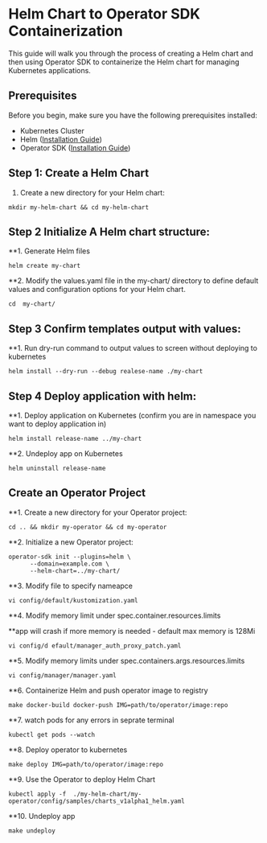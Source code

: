 # Helm Chart to Operator SDK Containerization

This guide will walk you through the process of creating a Helm chart and then using Operator SDK to containerize the Helm chart for managing Kubernetes applications.

## Prerequisites

Before you begin, make sure you have the following prerequisites installed:

- Kubernetes Cluster
- Helm ([Installation Guide](https://helm.sh/docs/intro/install/))
- Operator SDK ([Installation Guide](https://sdk.operatorframework.io/docs/install-operator-sdk/))

## Step 1: Create a Helm Chart

1. Create a new directory for your Helm chart:

```
mkdir my-helm-chart && cd my-helm-chart
```

## Step 2 Initialize A Helm chart structure:

 **1. Generate Helm files
```
helm create my-chart
```

 **2. Modify the values.yaml file in the my-chart/ directory to define default values and configuration options for your Helm chart.
```
cd  my-chart/
```

## Step 3 Confirm templates output with values:

 **1. Run dry-run command to output values to screen without deploying to kubernetes
```
helm install --dry-run --debug realese-name ./my-chart
```

## Step 4 Deploy application with helm:

 **1. Deploy application on Kubernetes (confirm you are in namespace you want to deploy application in)
```
helm install release-name ../my-chart
```

 **2. Undeploy app on Kubernetes
```
helm uninstall release-name
```


## Create an Operator Project

 **1. Create a new directory for your Operator project:
```
cd .. && mkdir my-operator && cd my-operator
```

 **2. Initialize a new Operator project:
```
operator-sdk init --plugins=helm \
      --domain=example.com \
      --helm-chart=../my-chart/
```

 **3. Modify file to specify nameapce
```
vi config/default/kustomization.yaml
```

 **4. Modify memory limit under spec.container.resources.limits
 
**app will crash if more memory is needed - default max memory is 128Mi
```
vi config/d efault/manager_auth_proxy_patch.yaml
```

 **5. Modify memory limits under spec.containers.args.resources.limits
 ```
 vi config/manager/manager.yaml
 ```
 
 **6. Containerize Helm and push operator image to registry
```
make docker-build docker-push IMG=path/to/operator/image:repo
```

 **7. watch pods for any errors in seprate terminal
```
kubectl get pods --watch
```

 **8. Deploy operator to kubernetes
```
make deploy IMG=path/to/operator/image:repo
```

 **9. Use the Operator to deploy Helm Chart
```
kubectl apply -f  ./my-helm-chart/my-operator/config/samples/charts_v1alpha1_helm.yaml 
```

 **10. Undeploy app
 ```
 make undeploy
 ```
